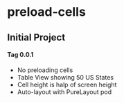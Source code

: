 # preload-cells

## Initial Project

#### Tag 0.0.1

- No preloading cells
- Table View showing 50 US States
- Cell height is halp of screen height
- Auto-layout with PureLayout pod
